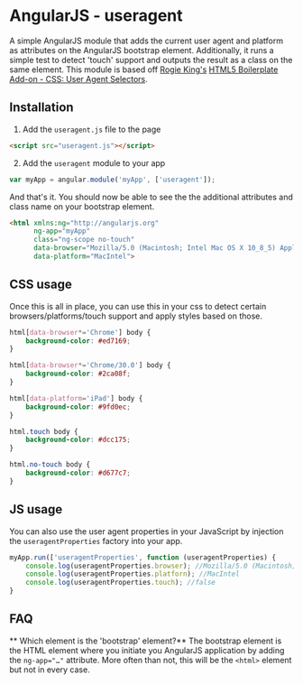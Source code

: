 # AngularJS - useragent

A simple AngularJS module that adds the current user agent and platform as attributes on the AngularJS bootstrap element. Additionally, it runs a simple test to detect 'touch' support and outputs the result as a class on the same element.
This module is based off [Rogie King's](http://rog.ie/) [HTML5 Boilerplate Add-on - CSS: User Agent Selectors](http://rog.ie/blog/html5-boilerplate-addon).

## Installation
1. Add the `useragent.js` file to the page
```html
<script src="useragent.js"></script>
```

2. Add the `useragent` module to your app 
```javascript
var myApp = angular.module('myApp', ['useragent']);
```

And that's it. You should now be able to see the the additional attributes and class name on your bootstrap element.
```html
<html xmlns:ng="http://angularjs.org"
      ng-app="myApp"
      class="ng-scope no-touch"
      data-browser="Mozilla/5.0 (Macintosh; Intel Mac OS X 10_8_5) AppleWebKit/537.36 (KHTML, like Gecko) Chrome/32.0.1700.107 Safari/537.36"
      data-platform="MacIntel">
```
## CSS usage
Once this is all in place, you can use this in your css to detect certain browsers/platforms/touch support and apply styles based on those.
```css
html[data-browser*='Chrome'] body {
    background-color: #ed7169;
}

html[data-browser*='Chrome/30.0'] body {
    background-color: #2ca08f;
}

html[data-platform='iPad'] body {
    background-color: #9fd0ec;
}

html.touch body {
    background-color: #dcc175;
}

html.no-touch body {
    background-color: #d677c7;
}
```

## JS usage
You can also use the user agent properties in your JavaScript by injection the `useragentProperties` factory into your app.
```javascript
myApp.run(['useragentProperties', function (useragentProperties) {
    console.log(useragentProperties.browser); //Mozilla/5.0 (Macintosh; Intel Mac OS X 10_8_5) App…L, like Gecko) Chrome/32.0.1700.107 Safari/537.36
    console.log(useragentProperties.platforn); //MacIntel
    console.log(useragentProperties.touch); //false
}
```

## FAQ
** Which element is the 'bootstrap' element?** The bootstrap element is the HTML element where you initiate you AngularJS application by adding the `ng-app="…"` attribute. More often than not, this will be the `<html>` element but not in every case.
